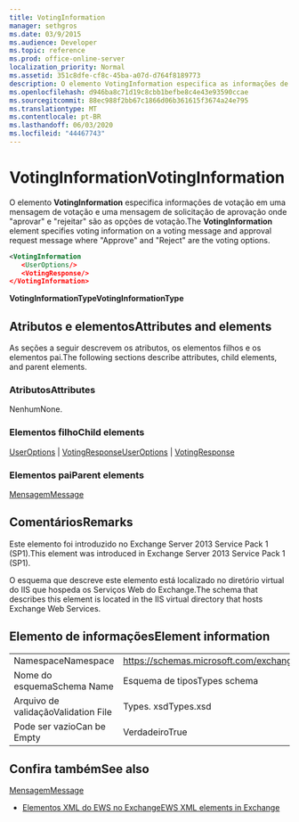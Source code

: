 ```yaml
---
title: VotingInformation
manager: sethgros
ms.date: 03/9/2015
ms.audience: Developer
ms.topic: reference
ms.prod: office-online-server
localization_priority: Normal
ms.assetid: 351c8dfe-cf8c-45ba-a07d-d764f8189773
description: O elemento VotingInformation especifica as informações de votação em uma mensagem de votação e uma mensagem de solicitação de aprovação whereApproveandRejectare opções de votação.
ms.openlocfilehash: d946ba8c71d19c8cbb1befbe8c4e43e93590ccae
ms.sourcegitcommit: 88ec988f2bb67c1866d06b361615f3674a24e795
ms.translationtype: MT
ms.contentlocale: pt-BR
ms.lasthandoff: 06/03/2020
ms.locfileid: "44467743"
---
```

# <a name="votinginformation"></a><span data-ttu-id="a295c-103">VotingInformation</span><span class="sxs-lookup"><span data-stu-id="a295c-103">VotingInformation</span></span>

<span data-ttu-id="a295c-104">O elemento **VotingInformation** especifica informações de votação em uma mensagem de votação e uma mensagem de solicitação de aprovação onde "aprovar" e "rejeitar" são as opções de votação.</span><span class="sxs-lookup"><span data-stu-id="a295c-104">The **VotingInformation** element specifies voting information on a voting message and approval request message where "Approve" and "Reject" are the voting options.</span></span> 
  
```XML
<VotingInformation
   <UserOptions/>
   <VotingResponse/>
</VotingInformation>
```

 <span data-ttu-id="a295c-105">**VotingInformationType**</span><span class="sxs-lookup"><span data-stu-id="a295c-105">**VotingInformationType**</span></span>
## <a name="attributes-and-elements"></a><span data-ttu-id="a295c-106">Atributos e elementos</span><span class="sxs-lookup"><span data-stu-id="a295c-106">Attributes and elements</span></span>

<span data-ttu-id="a295c-107">As seções a seguir descrevem os atributos, os elementos filhos e os elementos pai.</span><span class="sxs-lookup"><span data-stu-id="a295c-107">The following sections describe attributes, child elements, and parent elements.</span></span>
  
### <a name="attributes"></a><span data-ttu-id="a295c-108">Atributos</span><span class="sxs-lookup"><span data-stu-id="a295c-108">Attributes</span></span>

<span data-ttu-id="a295c-109">Nenhum</span><span class="sxs-lookup"><span data-stu-id="a295c-109">None.</span></span>
  
### <a name="child-elements"></a><span data-ttu-id="a295c-110">Elementos filho</span><span class="sxs-lookup"><span data-stu-id="a295c-110">Child elements</span></span>

<span data-ttu-id="a295c-111">[UserOptions](useroptions.md)  |  [VotingResponse](votingresponse.md)</span><span class="sxs-lookup"><span data-stu-id="a295c-111">[UserOptions](useroptions.md) | [VotingResponse](votingresponse.md)</span></span>
  
### <a name="parent-elements"></a><span data-ttu-id="a295c-112">Elementos pai</span><span class="sxs-lookup"><span data-stu-id="a295c-112">Parent elements</span></span>

[<span data-ttu-id="a295c-113">Mensagem</span><span class="sxs-lookup"><span data-stu-id="a295c-113">Message</span></span>](message-ex15websvcsotherref.md)
  
## <a name="remarks"></a><span data-ttu-id="a295c-114">Comentários</span><span class="sxs-lookup"><span data-stu-id="a295c-114">Remarks</span></span>

<span data-ttu-id="a295c-115">Este elemento foi introduzido no Exchange Server 2013 Service Pack 1 (SP1).</span><span class="sxs-lookup"><span data-stu-id="a295c-115">This element was introduced in Exchange Server 2013 Service Pack 1 (SP1).</span></span>
  
<span data-ttu-id="a295c-116">O esquema que descreve este elemento está localizado no diretório virtual do IIS que hospeda os Serviços Web do Exchange.</span><span class="sxs-lookup"><span data-stu-id="a295c-116">The schema that describes this element is located in the IIS virtual directory that hosts Exchange Web Services.</span></span>
  
## <a name="element-information"></a><span data-ttu-id="a295c-117">Elemento de informações</span><span class="sxs-lookup"><span data-stu-id="a295c-117">Element information</span></span>

|||
|:-----|:-----|
|<span data-ttu-id="a295c-118">Namespace</span><span class="sxs-lookup"><span data-stu-id="a295c-118">Namespace</span></span>  <br/> |https://schemas.microsoft.com/exchange/services/2006/types  <br/> |
|<span data-ttu-id="a295c-119">Nome do esquema</span><span class="sxs-lookup"><span data-stu-id="a295c-119">Schema Name</span></span>  <br/> |<span data-ttu-id="a295c-120">Esquema de tipos</span><span class="sxs-lookup"><span data-stu-id="a295c-120">Types schema</span></span>  <br/> |
|<span data-ttu-id="a295c-121">Arquivo de validação</span><span class="sxs-lookup"><span data-stu-id="a295c-121">Validation File</span></span>  <br/> |<span data-ttu-id="a295c-122">Types. xsd</span><span class="sxs-lookup"><span data-stu-id="a295c-122">Types.xsd</span></span>  <br/> |
|<span data-ttu-id="a295c-123">Pode ser vazio</span><span class="sxs-lookup"><span data-stu-id="a295c-123">Can be Empty</span></span>  <br/> |<span data-ttu-id="a295c-124">Verdadeiro</span><span class="sxs-lookup"><span data-stu-id="a295c-124">True</span></span>  <br/> |
   
## <a name="see-also"></a><span data-ttu-id="a295c-125">Confira também</span><span class="sxs-lookup"><span data-stu-id="a295c-125">See also</span></span>



[<span data-ttu-id="a295c-126">Mensagem</span><span class="sxs-lookup"><span data-stu-id="a295c-126">Message</span></span>](message-ex15websvcsotherref.md)


- [<span data-ttu-id="a295c-127">Elementos XML do EWS no Exchange</span><span class="sxs-lookup"><span data-stu-id="a295c-127">EWS XML elements in Exchange</span></span>](ews-xml-elements-in-exchange.md)

